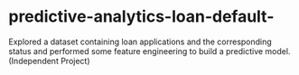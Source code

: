# predictive-analytics-loan-default-
Explored a dataset containing loan applications and the corresponding status and performed some feature engineering to build a predictive model.(Independent Project)
